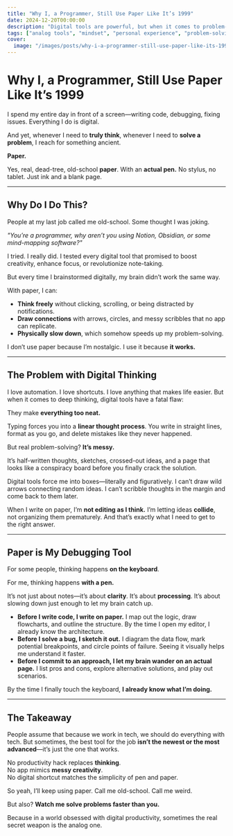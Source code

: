 ```yaml
---
title: "Why I, a Programmer, Still Use Paper Like It’s 1999"
date: 2024-12-20T00:00:00
description: "Digital tools are powerful, but when it comes to problem-solving, nothing beats paper. Here’s why I, a programmer, still use analog methods."
tags: ["analog tools", "mindset", "personal experience", "problem-solving", "productivity", "tech"]
cover:
  image: "/images/posts/why-i-a-programmer-still-use-paper-like-its-1999.png"
---
```

# **Why I, a Programmer, Still Use Paper Like It’s 1999**  

I spend my entire day in front of a screen—writing code, debugging, fixing issues. Everything I do is digital.  

And yet, whenever I need to **truly think**, whenever I need to **solve a problem**, I reach for something ancient.  

**Paper.**  

Yes, real, dead-tree, old-school **paper**. With an **actual pen.** No stylus, no tablet. Just ink and a blank page.  

---

## **Why Do I Do This?**  

People at my last job called me old-school. Some thought I was joking.  

*"You’re a programmer, why aren’t you using Notion, Obsidian, or some mind-mapping software?"*  

I tried. I really did. I tested every digital tool that promised to boost creativity, enhance focus, or revolutionize note-taking.  

But every time I brainstormed digitally, my brain didn’t work the same way.  

With paper, I can:  
- **Think freely** without clicking, scrolling, or being distracted by notifications.  
- **Draw connections** with arrows, circles, and messy scribbles that no app can replicate.  
- **Physically slow down**, which somehow speeds up my problem-solving.  

I don’t use paper because I’m nostalgic. I use it because **it works.**  

---

## **The Problem with Digital Thinking**  

I love automation. I love shortcuts. I love anything that makes life easier. But when it comes to deep thinking, digital tools have a fatal flaw:  

They make **everything too neat.**  

Typing forces you into a **linear thought process**. You write in straight lines, format as you go, and delete mistakes like they never happened.  

But real problem-solving? **It’s messy.**  

It’s half-written thoughts, sketches, crossed-out ideas, and a page that looks like a conspiracy board before you finally crack the solution.  

Digital tools force me into boxes—literally and figuratively. I can’t draw wild arrows connecting random ideas. I can’t scribble thoughts in the margin and come back to them later.  

When I write on paper, I’m **not editing as I think.** I’m letting ideas **collide**, not organizing them prematurely. And that’s exactly what I need to get to the right answer.  

---

## **Paper is My Debugging Tool**  

For some people, thinking happens **on the keyboard**.  

For me, thinking happens **with a pen.**  

It’s not just about notes—it’s about **clarity**. It’s about **processing**. It’s about slowing down just enough to let my brain catch up.  

- **Before I write code, I write on paper.** I map out the logic, draw flowcharts, and outline the structure. By the time I open my editor, I already know the architecture.  
- **Before I solve a bug, I sketch it out.** I diagram the data flow, mark potential breakpoints, and circle points of failure. Seeing it visually helps me understand it faster.  
- **Before I commit to an approach, I let my brain wander on an actual page.** I list pros and cons, explore alternative solutions, and play out scenarios.  

By the time I finally touch the keyboard, **I already know what I’m doing.**  

---

## **The Takeaway**  

People assume that because we work in tech, we should do everything with tech. But sometimes, the best tool for the job **isn’t the newest or the most advanced**—it’s just the one that works.  

No productivity hack replaces **thinking**.  
No app mimics **messy creativity**.  
No digital shortcut matches the simplicity of pen and paper.  

So yeah, I’ll keep using paper. Call me old-school. Call me weird.  

But also? **Watch me solve problems faster than you.**  

Because in a world obsessed with digital productivity, sometimes the real secret weapon is the analog one.  